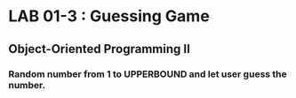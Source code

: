 # LAB 01-3 : Guessing Game
## Object-Oriented Programming II
### Random number from 1 to UPPERBOUND and let user guess the number.
